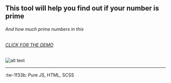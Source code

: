 ## This tool will help you find out if your number is prime

######  And how much prime numbers in this

###### [CLICK FOR THE DEMO](https://potatbut.github.io/prime-number/index "Click for the demo.")

![alt text](https://media.giphy.com/media/9DrymTr5MPm5RhpMxU/giphy.gif)

------------

:tw-1f33b: Pure JS, HTML, SCSS